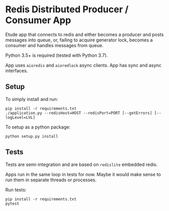 # Redis Distributed Producer / Consumer App

Etude app that connects to redis and either becomes a producer and posts messages into queue, 
or, failing to acquire generator lock, becomes a consumer and handles messages from queue. 

Python 3.5+ is required (tested with Python 3.7).

App uses `aioredis` and `aioredlock` async clients.
App has sync and async interfaces.

## Setup
To simply install and run:
```
pip install -r requirements.txt
./application.py --redisHost=HOST --redisPort=PORT [--getErrors] [--logLevel=LVL]
```
To setup as a python package:
```
python setup.py install
```

## Tests

Tests are semi-integration and are based on `redislite` embedded redis.

Apps run in the same loop in tests for now. Maybe it would make sense to run them in separate 
threads or processes.

Run tests:
```
pip install -r requirements.txt
pytest
```
